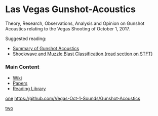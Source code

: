 # Las Vegas Gunshot-Acoustics
Theory, Research, Observations, Analysis and Opinion on Gunshot Acoustics relating to the Vegas Shooting of October 1, 2017.

Suggested reading: 

* [Summary of Gunshot Acoustics](Library/Summary%20of%20Gunshot%20Acoustics.pdf)
* [Shockwave and Muzzle Blast Classification (read section on STFT)](Library/Shockwave%20and%20Muzzle%20Blast%20Classification%20vi%20Joint%20Time%20Frequency%20and%20Wavelet%20Analysis.pdf)


### Main Content

* [Wiki](https://github.com/Vegas-Oct-1-Sounds/Gunshot-Acoustics/wiki)  
* [Papers](Papers)   
* [Reading Library](Library/*.pdf)

[one](one)
https://github.com/Vegas-Oct-1-Sounds/Gunshot-Acoustics

[two](other/two)
